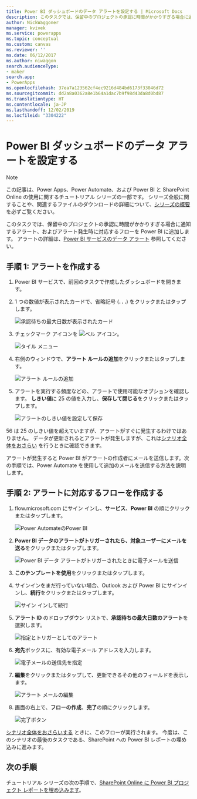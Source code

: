 ```yaml
---
title: Power BI ダッシュボードのデータ アラートを設定する | Microsoft Docs
description: このタスクでは、保留中のプロジェクトの承認に時間がかかりすぎる場合に通知するアラート、およびアラート発生時に対応するフローを Power BI に追加します。
author: NickWaggoner
manager: kvivek
ms.service: powerapps
ms.topic: conceptual
ms.custom: canvas
ms.reviewer: ''
ms.date: 06/12/2017
ms.author: niwaggon
search.audienceType:
- maker
search.app:
- PowerApps
ms.openlocfilehash: 37ea7a123562cf4ec9216d484bd6173f33046d72
ms.sourcegitcommit: dd2a8a0362a8e1b64a1dac7b9f98d43da8d0bd87
ms.translationtype: HT
ms.contentlocale: ja-JP
ms.lasthandoff: 12/02/2019
ms.locfileid: "3304222"
---
```

# <a name="set-up-data-alerts-for-the-power-bi-dashboard"></a>Power BI ダッシュボードのデータ アラートを設定する
> [!NOTE]
> この記事は、Power Apps、Power Automate、および Power BI と SharePoint Online の使用に関するチュートリアル シリーズの一部です。 シリーズ全般に関することや、関連するファイルのダウンロードの詳細について、[シリーズの概要](sharepoint-scenario-intro.md) を必ずご覧ください。

このタスクでは、保留中のプロジェクトの承認に時間がかかりすぎる場合に通知するアラート、およびアラート発生時に対応するフローを Power BI に追加します。 アラートの詳細は、[Power BI サービスのデータ アラート](https://docs.microsoft.com/power-bi/service-set-data-alerts) 参照してください。

## <a name="step-1-create-an-alert"></a>手順 1: アラートを作成する
1. Power BI サービスで、前回のタスクで作成したダッシュボードを開きます。
2. 1 つの数値が表示されたカードで、省略記号 (**. . .**) をクリックまたはタップします。
   
    ![承認待ちの最大日数が表示されたカード](./media/sharepoint-scenario-alerts-flow/07-01-01-tile-ellipsis.png)
3. チェックマーク アイコンを ![ベル アイコン](./media/sharepoint-scenario-alerts-flow/icon-bell.png)。
   
    ![タイル メニュー](./media/sharepoint-scenario-alerts-flow/07-01-02-tile-bell.png)
4. 右側のウィンドウで、**アラート ルールの追加**をクリックまたはタップします。
   
    ![アラート ルールの追加](./media/sharepoint-scenario-alerts-flow/07-01-03-add-alert.png)
5. アラートを実行する頻度などの、アラートで使用可能なオプションを確認します。 **しきい値**に 25 の値を入力し、**保存して閉じる**をクリックまたはタップします。
   
    ![アラートのしきい値を設定して保存](./media/sharepoint-scenario-alerts-flow/07-01-04-save-alert.png)

56 は 25 のしきい値を超えていますが、アラートがすぐに発生するわけではありません。 データが更新されるとアラートが発生しますが、これは[シナリオ全体をおさらい](sharepoint-scenario-summary.md) を行うときに確認できます。

アラートが発生すると Power BI がアラートの作成者にメールを送信します。次の手順では、Power Automate を使用して追加のメールを送信する方法を説明します。

## <a name="step-2-create-a-flow-that-responds-to-the-alert"></a>手順 2: アラートに対応するフローを作成する
1. flow.microsoft.com にサイン インし、**サービス**、**Power BI** の順にクリックまたはタップします。
   
    ![Power AutomateのPower BI](./media/sharepoint-scenario-alerts-flow/07-01-05-power-bi.png)
2. **Power BI データのアラートがトリガーされたら、対象ユーザーにメールを送る**をクリックまたはタップします。
   
    ![Power BI データ アラートがトリガーされたときに電子メールを送信](./media/sharepoint-scenario-alerts-flow/07-01-06-alert-flow.png)
3. **このテンプレートを使用**をクリックまたはタップします。
4. サインインをまだ行っていない場合、Outlook および Power BI にサインインし、**続行**をクリックまたはタップします。
   
    ![サイン インして続行](./media/sharepoint-scenario-alerts-flow/07-01-08-continue.png)
5. **アラート ID** のドロップダウン リストで、**承認待ちの最大日数のアラート**を選択します。
   
    ![指定とトリガーとしてのアラート](./media/sharepoint-scenario-alerts-flow/07-01-09-choose-alert.png)
6. **宛先**ボックスに、有効な電子メール アドレスを入力します。
   
    ![電子メールの送信先を指定](./media/sharepoint-scenario-alerts-flow/07-01-10-choose-email.png)
7. **編集**をクリックまたはタップして、更新できるその他のフィールドを表示します。
   
    ![アラート メールの編集](./media/sharepoint-scenario-alerts-flow/07-01-11-email-full.png)
8. 画面の右上で、**フローの作成**、**完了**の順にクリックします。
   
    ![完了ボタン](./media/sharepoint-scenario-alerts-flow/07-01-12-done.png)

[シナリオ全体をおさらいする](sharepoint-scenario-summary.md) ときに、このフローが実行されます。 今度は、このシナリオの最後のタスクである、SharePoint への Power BI レポートの埋め込みに進みます。

## <a name="next-steps"></a>次の手順
チュートリアル シリーズの次の手順で、[SharePoint Online に Power BI プロジェクト レポートを埋め込みます](sharepoint-scenario-embed-report.md)。

